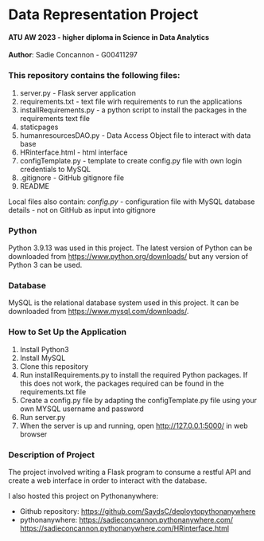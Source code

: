 # Data Representation Project

#### ATU AW 2023 - higher diploma in Science in Data Analytics
__Author__: Sadie Concannon - G00411297

### This repository contains the following files:
1. server.py - Flask server application
2. requirements.txt - text file wirh requirements to run the applications
3. installRequirements.py - a python script to install the packages in the requirements text file
4. staticpages
5. humanresourcesDAO.py - Data Access Object file to interact with data base
6. HRinterface.html - html interface
7. configTemplate.py - template to create config.py file with own login credentials to MySQL
8. .gitignore - GitHub gitignore file
9. README 

Local files also contain:
*config.py* - configuration file with MySQL database details - not on GitHub as input into gitignore

### Python
Python 3.9.13 was used in this project. The latest version of Python can be downloaded from https://www.python.org/downloads/ but any version of Python 3 can be used.

### Database
MySQL is the relational database system used in this project. It can be downloaded from https://www.mysql.com/downloads/.

### How to Set Up the Application

1. Install Python3
2. Install MySQL
3. Clone this repository
4. Run installRequirements.py to install the required Python packages. If this does not work, the packages required can be found in the requirements.txt file
5. Create a config.py file by adapting the configTemplate.py file using your own MYSQL username and password
6. Run server.py
7. When the server is up and running, open http://127.0.0.1:5000/ in web browser

### Description of Project
The project involved writing a Flask program to consume a restful API and create a web interface in order to interact with the database.

I also hosted this project on Pythonanywhere:
- Github repository: https://github.com/SaydsC/deploytopythonanywhere
- pythonanywhere:  https://sadieconcannon.pythonanywhere.com/
                    https://sadieconcannon.pythonanywhere.com/HRinterface.html
